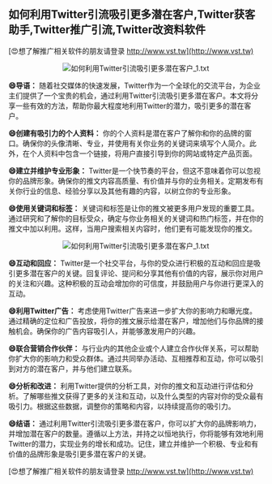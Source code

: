 ## **如何利用Twitter引流吸引更多潜在客户,Twitter获客助手,Twitter推广引流,Twitter改资料软件**

[😍想了解推广相关软件的朋友请登录 http://www.vst.tw](http://www.vst.tw)

 <center><img src="https://vst.tw/MP4/tuiguang/png/6.png" alt="如何利用Twitter引流吸引更多潜在客户_1.txt"></center>

**😄导语：**
随着社交媒体的快速发展，Twitter作为一个全球化的交流平台，为企业主们提供了一个宝贵的机会，通过利用Twitter引流吸引更多潜在客户。本文将分享一些有效的方法，帮助你最大程度地利用Twitter的潜力，吸引更多的潜在客户。

**😄创建有吸引力的个人资料：**
你的个人资料是潜在客户了解你和你的品牌的窗口。确保你的头像清晰、专业，并使用有关你业务的关键词来填写个人简介。此外，在个人资料中包含一个链接，将用户直接引导到你的网站或特定产品页面。

**😄建立并维护专业形象：**
Twitter是一个快节奏的平台，但这不意味着你可以忽视你的品牌形象。确保你的推文内容高质量、有价值并与你的业务相关。定期发布有关你行业的信息、经验分享以及其他有趣的内容，以树立你的专业形象。

**😄使用关键词和标签：**
关键词和标签是让你的推文被更多用户发现的重要工具。通过研究和了解你的目标受众，确定与你业务相关的关键词和热门标签，并在你的推文中加以利用。这样，当用户搜索相关内容时，他们更有可能发现你的推文。

 <center><img src="https://vst.tw/MP4/tuiguang/png/3.png" alt="如何利用Twitter引流吸引更多潜在客户_1.txt"></center>

**😄互动和回应：**
Twitter是一个社交平台，与你的受众进行积极的互动和回应是吸引更多潜在客户的关键。回复评论、提问和分享其他有价值的内容，展示你对用户的关注和兴趣。这种积极的互动会增加你的可信度，并鼓励用户与你进行更深入的互动。

**😄利用Twitter广告：**
考虑使用Twitter广告来进一步扩大你的影响力和曝光度。通过精确的定位和广告投放，将你的推文展示给潜在客户，增加他们与你品牌的接触机会。确保你的广告内容吸引人，并能够激发用户的兴趣。

**😄联合营销合作伙伴：**
与行业内的其他企业或个人建立合作伙伴关系，可以帮助你扩大你的影响力和受众群体。通过共同举办活动、互相推荐和互动，你可以吸引到对方的潜在客户，并与他们建立联系。

**😄分析和改进：**
利用Twitter提供的分析工具，对你的推文和互动进行评估和分析。了解哪些推文获得了更多的关注和互动，以及什么类型的内容对你的受众最有吸引力。根据这些数据，调整你的策略和内容，以持续提高你的吸引力。

**😄结语：**
通过利用Twitter引流吸引更多潜在客户，你可以扩大你的品牌影响力，并增加潜在客户的数量。遵循以上方法，并持之以恒地执行，你将能够有效地利用Twitter的潜力，实现业务的增长和成功。记住，建立并维护一个积极、专业和有价值的品牌形象是吸引更多潜在客户的关键。

[😍想了解推广相关软件的朋友请登录 http://www.vst.tw](http://www.vst.tw)



